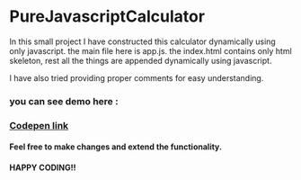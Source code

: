 # PureJavascriptCalculator


<p>
In this small project I have constructed this calculator dynamically using only javascript.
the main file here is app.js.
the index.html contains only html skeleton, rest all the things are appended dynamically using javascript.
</p>
I have also tried providing proper comments for easy understanding.

<h3>you can see demo here :<h3>
<a href ="https://codepen.io/wolverine3650/pen/QWEYEed" target="_blank">Codepen link</a>


<h4>Feel free to make changes and extend the functionality.</h4>

<h4>HAPPY CODING!!</h4>
